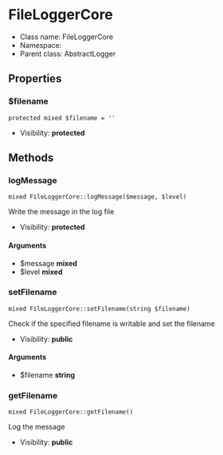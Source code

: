 FileLoggerCore
===============






* Class name: FileLoggerCore
* Namespace: 
* Parent class: AbstractLogger





Properties
----------


### $filename

    protected mixed $filename = ''





* Visibility: **protected**


Methods
-------


### logMessage

    mixed FileLoggerCore::logMessage($message, $level)

Write the message in the log file



* Visibility: **protected**


#### Arguments
* $message **mixed**
* $level **mixed**



### setFilename

    mixed FileLoggerCore::setFilename(string $filename)

Check if the specified filename is writable and set the filename



* Visibility: **public**


#### Arguments
* $filename **string**



### getFilename

    mixed FileLoggerCore::getFilename()

Log the message



* Visibility: **public**



